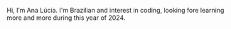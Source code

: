  Hi, I’m Ana Lúcia. I'm Brazilian and interest in coding, 
 looking fore learning more and more during this year of 2024.
